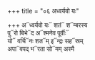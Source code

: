 +++
title = "०६ अध्वर्यवो यः"

+++
अ᳓ध्वर्यवो यः᳓ शतं᳓ श᳓म्बरस्य  
पु᳓रो बिभे᳓द अ᳓श्मनेव पूर्वीः᳓  
यो᳓ वर्चि᳓नः शत᳓म् इ᳓न्द्रः सह᳓स्रम्  
अपा᳓वपद् भ᳓रता सो᳓मम् अस्मै